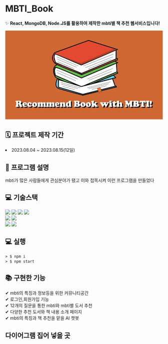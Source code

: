 # MBTI_Book
✨ **React, MongoDB, Node.JS를 활용하여 제작한 mbti별 책 추천 웹서비스입니다!**

![CreatePlan](./logo/썸네일.png)<br>

## 🗓  프로젝트 제작 기간 

<li> 2023.08.04 ~ 2023.08.15(12일)

## 📖 프로그램 설명

<!-- 프로그램설명 - 글 추가 작성 필요 -->
mbti가 많은 사람들에게 관심분야가 됐고 이와 접목시켜 이런 프로그램을 만들었다

## 💻 기술스택
<!-- 기술 스택 - 프론트엔드 영역 -->
<img src="https://img.shields.io/badge/React-v18.2.0-61DAFB?logo=React"/>
<img src="https://img.shields.io/badge/redux-v4.2.1-764ABC?logo=redux"/>
<img src="https://img.shields.io/badge/reactrouter-v6.14.2-CA4245?logo=reactrouter"/>
<img src="https://img.shields.io/badge/styledcomponents-v6.14.2-DB7093?logo=styledcomponents"/> <br/>
<!-- 기술 스택 - 백엔드 영역 -->
<img src="https://img.shields.io/badge/node.js-v18.16.0-339933?logo=node.js"/>
<img src="https://img.shields.io/badge/mongoDB_compass-v1.39.0-47A248?logo=mongoDB"/><br>
<!-- 기술 스택 - 기타 기술 영역 -->
<img src="https://img.shields.io/badge/koa-v2.14.2-33333D?logo=koa"/>
<img src="https://img.shields.io/badge/react_bootstrap-v2.8.0-7952B3?logo=bootstrap"/>

## 💻 실행 
```
> $ npm i 
> $ npm start
```
## 📚 구현한 기능

✔  mbti의 특징과 정보등을 위한 커뮤니티공간<br>
✔  로그인,회원가입 기능<br>
✔  12개의 질문을 통한 mbti와 mbti별 도서 추천 <br>
✔  다양한 추천 도서와 책 내용 소개 페이지 <br>
✔  mbti의 특징과 책 추천을 맡을 AI 챗봇<br>

## 다이어그램 집어 넣을 곳
<!-- 다이어그램 - 이미지 저장하면 집어넣을것! -->



